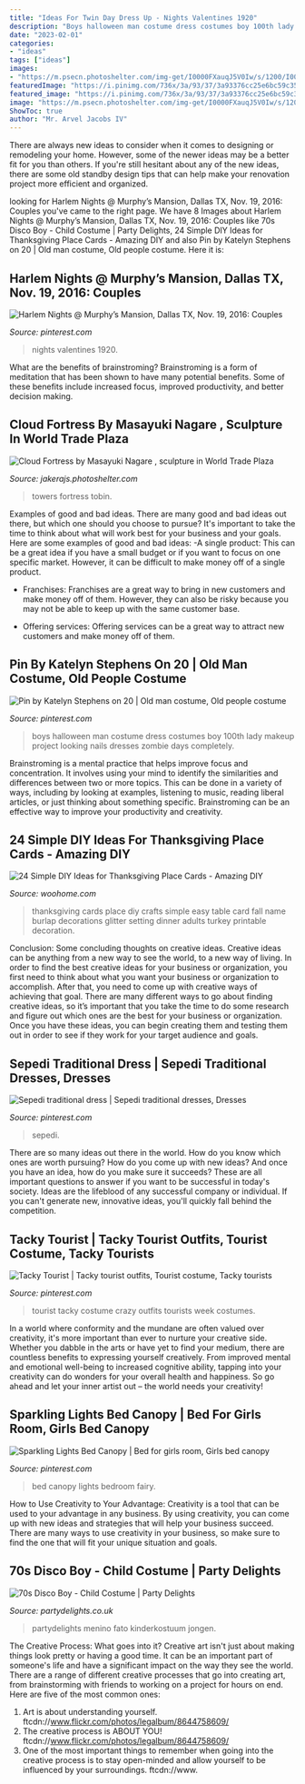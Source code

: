 ```yaml
---
title: "Ideas For Twin Day Dress Up - Nights Valentines 1920"
description: "Boys halloween man costume dress costumes boy 100th lady makeup project looking nails dresses zombie days completely"
date: "2023-02-01"
categories:
- "ideas"
tags: ["ideas"]
images:
- "https://m.psecn.photoshelter.com/img-get/I0000FXauqJ5V0Iw/s/1200/I0000FXauqJ5V0Iw.jpg"
featuredImage: "https://i.pinimg.com/736x/3a/93/37/3a93376cc25e6bc59c3582ede25c62b9.jpg"
featured_image: "https://i.pinimg.com/736x/3a/93/37/3a93376cc25e6bc59c3582ede25c62b9.jpg"
image: "https://m.psecn.photoshelter.com/img-get/I0000FXauqJ5V0Iw/s/1200/I0000FXauqJ5V0Iw.jpg"
ShowToc: true
author: "Mr. Arvel Jacobs IV"
---
```



There are always new ideas to consider when it comes to designing or remodeling your home. However, some of the newer ideas may be a better fit for you than others. If you're still hesitant about any of the new ideas, there are some old standby design tips that can help make your renovation project more efficient and organized.

	

		
looking for Harlem Nights @ Murphy’s Mansion, Dallas TX, Nov. 19, 2016: Couples you've came to the right page. We have 8 Images about Harlem Nights @ Murphy’s Mansion, Dallas TX, Nov. 19, 2016: Couples like 70s Disco Boy - Child Costume | Party Delights, 24 Simple DIY Ideas for Thanksgiving Place Cards - Amazing DIY and also Pin by Katelyn Stephens on 20 | Old man costume, Old people costume. Here it is:
		
    
## Harlem Nights @ Murphy’s Mansion, Dallas TX, Nov. 19, 2016: Couples

<img loading=lazy src="https://i.pinimg.com/736x/da/af/3c/daaf3c21966910f22d3c8de9073c106d---costumes-harlem-nights.jpg" onerror="this.onerror=null;this.src='https://tse4.mm.bing.net/th?id=OIP.U9A5ar9mcj5X3J15xCwPMAHaJ8&amp;pid=15.1';" alt="Harlem Nights @ Murphy’s Mansion, Dallas TX, Nov. 19, 2016: Couples">

_Source: pinterest.com_

>nights valentines 1920. 

	

What are the benefits of brainstroming?
Brainstroming is a form of meditation that has been shown to have many potential benefits. Some of these benefits include increased focus, improved productivity, and better decision making.

    
## Cloud Fortress By Masayuki Nagare , Sculpture In World Trade Plaza

<img loading=lazy src="https://m.psecn.photoshelter.com/img-get/I0000FXauqJ5V0Iw/s/1200/I0000FXauqJ5V0Iw.jpg" onerror="this.onerror=null;this.src='https://tse4.mm.bing.net/th?id=OIP.HTcdxiR3AX0lkUsev28H8wHaLJ&amp;pid=15.1';" alt="Cloud Fortress by Masayuki Nagare , sculpture in World Trade Plaza">

_Source: jakerajs.photoshelter.com_

>towers fortress tobin. 

	

Examples of good and bad ideas.
There are many good and bad ideas out there, but which one should you choose to pursue? It's important to take the time to think about what will work best for your business and your goals. Here are some examples of good and bad ideas: 
-A single product: This can be a great idea if you have a small budget or if you want to focus on one specific market. However, it can be difficult to make money off of a single product.

- Franchises: Franchises are a great way to bring in new customers and make money off of them. However, they can also be risky because you may not be able to keep up with the same customer base.

- Offering services: Offering services can be a great way to attract new customers and make money off of them.

    
## Pin By Katelyn Stephens On 20 | Old Man Costume, Old People Costume

<img loading=lazy src="https://i.pinimg.com/736x/f2/35/74/f23574d883fd373f786e5fc11b470ebb.jpg" onerror="this.onerror=null;this.src='https://tse3.mm.bing.net/th?id=OIP.62KleMabVq09j151bkplmwHaMe&amp;pid=15.1';" alt="Pin by Katelyn Stephens on 20 | Old man costume, Old people costume">

_Source: pinterest.com_

>boys halloween man costume dress costumes boy 100th lady makeup project looking nails dresses zombie days completely. 

	

Brainstroming is a mental practice that helps improve focus and concentration. It involves using your mind to identify the similarities and differences between two or more topics. This can be done in a variety of ways, including by looking at examples, listening to music, reading liberal articles, or just thinking about something specific. Brainstroming can be an effective way to improve your productivity and creativity.

    
## 24 Simple DIY Ideas For Thanksgiving Place Cards - Amazing DIY

<img loading=lazy src="http://www.woohome.com/wp-content/uploads/2013/11/DIY-Thanksgiving-Place-Cards-13-2.jpg" onerror="this.onerror=null;this.src='https://tse3.mm.bing.net/th?id=OIP.5d7uEQDX_4VQOaNgG_YOkgHaLH&amp;pid=15.1';" alt="24 Simple DIY Ideas for Thanksgiving Place Cards - Amazing DIY">

_Source: woohome.com_

>thanksgiving cards place diy crafts simple easy table card fall name burlap decorations glitter setting dinner adults turkey printable decoration. 

	

Conclusion: Some concluding thoughts on creative ideas.
Creative ideas can be anything from a new way to see the world, to a new way of living. In order to find the best creative ideas for your business or organization, you first need to think about what you want your business or organization to accomplish. After that, you need to come up with creative ways of achieving that goal. There are many different ways to go about finding creative ideas, so it’s important that you take the time to do some research and figure out which ones are the best for your business or organization. Once you have these ideas, you can begin creating them and testing them out in order to see if they work for your target audience and goals.

    
## Sepedi Traditional Dress | Sepedi Traditional Dresses, Dresses

<img loading=lazy src="https://i.pinimg.com/736x/59/34/33/593433deebe2e5b96338fb449e7869df.jpg" onerror="this.onerror=null;this.src='https://tse2.mm.bing.net/th?id=OIP.C9WSHYgOWhsyq1Og4dwI-gHaJ3&amp;pid=15.1';" alt="Sepedi traditional dress | Sepedi traditional dresses, Dresses">

_Source: pinterest.com_

>sepedi. 

	

There are so many ideas out there in the world. How do you know which ones are worth pursuing? How do you come up with new ideas? And once you have an idea, how do you make sure it succeeds? These are all important questions to answer if you want to be successful in today's society. Ideas are the lifeblood of any successful company or individual. If you can't generate new, innovative ideas, you'll quickly fall behind the competition.

    
## Tacky Tourist | Tacky Tourist Outfits, Tourist Costume, Tacky Tourists

<img loading=lazy src="https://i.pinimg.com/736x/3a/93/37/3a93376cc25e6bc59c3582ede25c62b9.jpg" onerror="this.onerror=null;this.src='https://tse2.mm.bing.net/th?id=OIP.wWJoobPaVdV4FjRvpQaplgHaJ3&amp;pid=15.1';" alt="Tacky Tourist | Tacky tourist outfits, Tourist costume, Tacky tourists">

_Source: pinterest.com_

>tourist tacky costume crazy outfits tourists week costumes. 

	

In a world where conformity and the mundane are often valued over creativity, it's more important than ever to nurture your creative side. Whether you dabble in the arts or have yet to find your medium, there are countless benefits to expressing yourself creatively. From improved mental and emotional well-being to increased cognitive ability, tapping into your creativity can do wonders for your overall health and happiness. So go ahead and let your inner artist out – the world needs your creativity!

    
## Sparkling Lights Bed Canopy | Bed For Girls Room, Girls Bed Canopy

<img loading=lazy src="https://i.pinimg.com/736x/49/a4/f1/49a4f16c4310db15dd51de7b7c1ef505.jpg" onerror="this.onerror=null;this.src='https://tse3.mm.bing.net/th?id=OIP.dwYbHDSOIFD6Em2cD8QrpAHaIJ&amp;pid=15.1';" alt="Sparkling Lights Bed Canopy | Bed for girls room, Girls bed canopy">

_Source: pinterest.com_

>bed canopy lights bedroom fairy. 

	

How to Use Creativity to Your Advantage:
Creativity is a tool that can be used to your advantage in any business. By using creativity, you can come up with new ideas and strategies that will help your business succeed. There are many ways to use creativity in your business, so make sure to find the one that will fit your unique situation and goals.

    
## 70s Disco Boy - Child Costume | Party Delights

<img loading=lazy src="https://images.partydelights.co.uk/FANC/16/660/front/v1/flxm/4.jpg" onerror="this.onerror=null;this.src='https://tse3.mm.bing.net/th?id=OIP.PAFReTPSB2HM-KNLvYBPCQHaJ4&amp;pid=15.1';" alt="70s Disco Boy - Child Costume | Party Delights">

_Source: partydelights.co.uk_

>partydelights menino fato kinderkostuum jongen. 

	

The Creative Process: What goes into it?
Creative art isn't just about making things look pretty or having a good time. It can be an important part of someone's life and have a significant impact on the way they see the world. There are a range of different creative processes that go into creating art, from brainstorming with friends to working on a project for hours on end. Here are five of the most common ones: 
1) Art is about understanding yourself. ftcdn://www.flickr.com/photos/legalbum/8644758609/
2) The creative process is ABOUT YOU! ftcdn://www.flickr.com/photos/legalbum/8644758609/
3) One of the most important things to remember when going into the creative process is to stay open-minded and allow yourself to be influenced by your surroundings. ftcdn://www.

